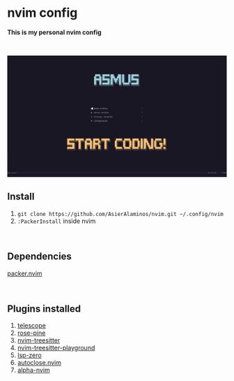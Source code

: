 # nvim config
**This is my personal nvim config**

<br/>

![dashboard](images/dashboard.png)


## Install
1. `git clone https://github.com/AsierAlaminos/nvim.git ~/.config/nvim`
2. `:PackerInstall` inside nvim

<br/>

## Dependencies
[packer.nvim](https://github.com/wbthomason/packer.nvim)

<br/>

## Plugins installed
1. [telescope](https://github.com/nvim-telescope/telescope.nvim)
2. [rose-pine](https://github.com/rose-pine/neovim)
3. [nvim-treesitter](https://github.com/nvim-treesitter/nvim-treesitter)
4. [nvim-treesitter-playground](https://github.com/nvim-treesitter/playground)
5. [lsp-zero](https://github.com/VonHeikemen/lsp-zero.nvim)
6. [autoclose.nvim](https://github.com/m4xshen/autoclose.nvim)
7. [alpha-nvim](https://github.com/goolord/alpha-nvim)
